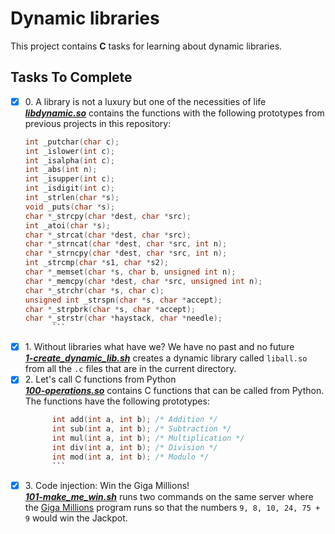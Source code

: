 # Dynamic libraries

This project contains __C__ tasks for learning about dynamic libraries.

## Tasks To Complete

+ [x] 0\. A library is not a luxury but one of the necessities of life <br/>_**[libdynamic.so](libdynamic.so)**_ contains the functions with the following prototypes from previous projects in this repository:<br/>
  ```c
  int _putchar(char c);
  int _islower(int c);
  int _isalpha(int c);
  int _abs(int n);
  int _isupper(int c);
  int _isdigit(int c);
  int _strlen(char *s);
  void _puts(char *s);
  char *_strcpy(char *dest, char *src);
  int _atoi(char *s);
  char *_strcat(char *dest, char *src);
  char *_strncat(char *dest, char *src, int n);
  char *_strncpy(char *dest, char *src, int n);
  int _strcmp(char *s1, char *s2);
  char *_memset(char *s, char b, unsigned int n);
  char *_memcpy(char *dest, char *src, unsigned int n);
  char *_strchr(char *s, char c);
  unsigned int _strspn(char *s, char *accept);
  char *_strpbrk(char *s, char *accept);
  char *_strstr(char *haystack, char *needle);
        ```
+ [x] 1\. Without libraries what have we? We have no past and no future <br/>_**[1-create_dynamic_lib.sh](1-create_dynamic_lib.sh)**_ creates a dynamic library called `liball.so` from all the `.c` files that are in the current directory.
+ [x] 2\. Let's call C functions from Python <br/>_**[100-operations.so](100-operations.so)**_ contains C functions that can be called from Python.<br/>The functions have the following prototypes:<br/>
  ```c
        int add(int a, int b); /* Addition */
        int sub(int a, int b); /* Subtraction */
        int mul(int a, int b); /* Multiplication */
        int div(int a, int b); /* Division */
        int mod(int a, int b); /* Modulo */
        ```
+ [x] 3\. Code injection: Win the Giga Millions! <br/>_**[101-make_me_win.sh](101-make_me_win.sh)**_ runs two commands on the same server where the [Giga Millions](gm) program runs so that the numbers `9, 8, 10, 24, 75 + 9` would win the Jackpot.
